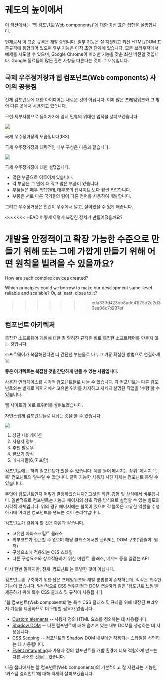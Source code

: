 # 궤도의 높이에서

이 섹션에서는 '웹 컴포넌트(Web components)'에 대한 최신 표준 집합을 설명합니다.

현재로서 이 표준 규격은 개발 중입니다. 일부 기능은 잘 지원되고 최신 HTML/DOM 표준규격에 통합되어 있으며 일부 기능은 아직 초안 단계에 있습니다. 모든 브라우저에서 예제를 시도할 수 있으며, Google Chrome이 이러한 기능을 갖춘 최신 버전일 것입니다. Google 동료들이 많은 관련 사항을 따른다는 것이 그 이유입니다.

## 국제 우주정거장과 웹 컴포넌트(Web components) 사이의 공통점

전체 컴포넌트에 대한 아이디어는 새로운 것이 아닙니다. 이미 많은 프레임워크와 그 밖의 다른 곳에서 사용되고 있습니다.

구현 세부사항으로 들어가기에 앞서 인류의 위대한 업적을 살펴보겠습니다.

![](satellite.jpg)

국제 우주정거장의 모습입니다(ISS).

국제 우주정거장의 대략적인 내부 구성은 다음과 같습니다.

![](satellite-expanded.jpg)

국제 우주정거장에 대한 설명입니다.
- 많은 부품으로 이루어져 있습니다.
- 각 부품은 그 안에 더 작고 많은 부품이 있습니다.
- 부품들은 매우 복잡한데, 대부분의 웹사이트 보다 훨씬 복잡합니다.
- 부품은 서로 다른 국가들의 팀이 다른 언어를 사용하여 개발합니다.

그리고 우주정거장은 인간이 우주에서 날고, 살아있을 수 있게 해줍니다.

<<<<<<< HEAD
어떻게 이렇게 복잡한 장치가 만들어졌을까요?

개발을 안정적이고 확장 가능한 수준으로 만들기 위해 또는 그에 가깝게 만들기 위해 어떤 원칙을 빌려올 수 있을까요?
=======
How are such complex devices created?

Which principles could we borrow to make our development same-level reliable and scalable? Or, at least, close to it?
>>>>>>> eda333d423db8ade41f75d2e2d30ea06c7d997ef

## 컴포넌트 아키텍처

복잡한 소프트웨어 개발에 대한 잘 알려진 규칙은 바로 복잡한 소프트웨어를 만들지 않는 것입니다.

소프트웨어가 복잡해진다면 더 간단한 부분들로 나누고 가장 확실한 방법으로 연결하세요.

**좋은 아키텍트는 복잡한 것을 간단하게 만들 수 있는 사람입니다.**

사용자 인터페이스를 시각적 컴포넌트들로 나눌 수 있습니다. 각 컴포넌트는 다른 컴포넌트와는 별개로 페이지에서 고유한 위치를 차지하고 자세히 설명된 작업을 '수행'할 수 있습니다.

웹 사이트의 예로 트위터를 살펴보겠습니다.

자연스럽게 컴포넌트들로 나뉘는 것을 볼 수 있습니다.

![](web-components-twitter.svg)

1. 상단 내비게이션
2. 사용자 정보
3. 추천 팔로우
4. 글쓰기 양식
5. 메시지들(6, 7 포함)

컴포넌트에는 하위 컴포넌트가 있을 수 있습니다. 예를 들어 메시지는 상위 '메시지 목록' 컴포넌트의 일부일 수 있습니다. 클릭 가능한 사용자 사진 자체는 컴포넌트 등일 수 있습니다.

무엇이 컴포넌트인지 어떻게 결정하겠습니까? 그것은 직관, 경험 및 상식에서 비롯됩니다. 일반적으로 컴포넌트는 기능과 페이지의 상호 작용 방식으로 설명할 수 있는 별도의 시각적 개체입니다. 위의 경우 페이지에는 블록이 있으며 각 블록은 고유한 역할을 수행하기에 이러한 컴포넌트를 만드는 것이 논리적입니다.

컴포넌트가 갖춰야 할 것은 다음과 같습니다.
- 고유한 자바스크립트 클래스
- 외부코드가 접근할 수 없으며 해당 클래스에서만 관리되는 DOM 구조('캡슐화' 원칙)
- 구성요소에 적용되는 CSS 스타일
- 다른 구성요소와 상호작용하기 위한 이벤트, 클래스, 메서드 등을 일컫는 API

다시 한번 말하지만, 전체 '컴포넌트'는 특별한 것이 아닙니다.

컴포넌트를 구축하기 위한 많은 프레임워크와 개발 방법론이 존재하는데, 각각은 특수한 기능이 있습니다. 일반적으로 CSS 범위지정과 DOM 캡슐화와 같은 '컴포넌트 느낌'을 제공하기 위해 특수 CSS 클래스 및 규칙이 사용됩니다.

'웹 컴포넌트(Web components)'는 특수 CSS 클래스 및 규칙을 위해 내장된 브라우저 기능을 제공하므로 더 모방할 필요가 없습니다.

- [Custom elements](https://html.spec.whatwg.org/multipage/custom-elements.html#custom-elements) -- 사용자 정의 HTML 요소를 정의하는 데 사용됩니다.
- [Shadow DOM](https://dom.spec.whatwg.org/#shadow-trees) -- 다른 컴포넌트에 대해 숨겨져 있는 내부 DOM을 생성하는 데 사용됩니다.
- [CSS Scoping](https://drafts.csswg.org/css-scoping/) -- 컴포넌트의 Shadow DOM 내부에만 적용되는 스타일을 선언하는 데 사용됩니다.
- [Event retargeting](https://dom.spec.whatwg.org/#retarget)과 사용자 정의 컴포넌트를 개발 환경에 더욱 적합하게 만드는 다른 사소한 것들도 있습니다.

다음 챕터에서는 웹 컴포넌트(Web components)의 기본적이고 잘 지원되는 기능인 '커스텀 엘리먼트'에 대해 자세히 살펴보겠습니다.
